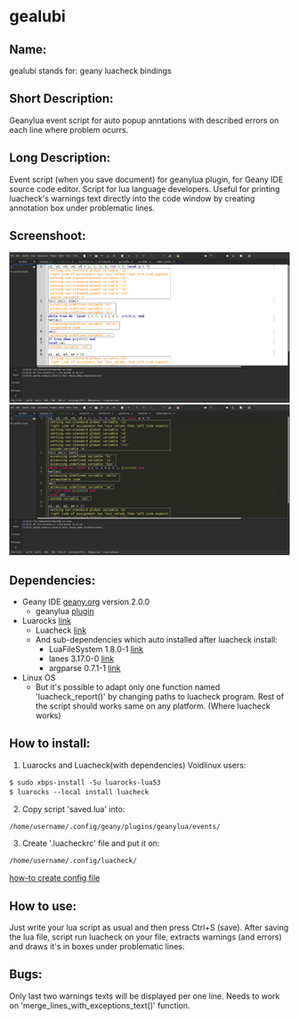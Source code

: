 # gealubi
## Name:
gealubi stands for: geany luacheck bindings
## Short Description:
Geanylua event script for auto popup anntations with described errors on each line where problem ocurrs.
## Long Description:
Event script (when you save document) for geanylua plugin, for Geany IDE source code editor. Script for lua language developers. Useful for printing luacheck's warnings text directly into the code window by creating annotation box under problematic lines.
## Screenshoot:
![preview](https://github.com/Yenoxel/gealubi/blob/main/geany-default-colorscheme-luacheck-warnings.png)
![preview2](https://github.com/Yenoxel/gealubi/blob/main/geany-monokai-colorscheme-luacheck-warnings.png)
## Dependencies:
- Geany IDE [geany.org](https://www.geany.org/) version 2.0.0
  - geanylua [plugin](https://plugins.geany.org/geanylua/geanylua-index.html)
- Luarocks [link](https://github.com/luarocks/luarocks/wiki/Download)
  - Luacheck [link](https://github.com/lunarmodules/luacheck)
  - And sub-dependencies which auto installed after luacheck install:
    - LuaFileSystem 1.8.0-1 [link](https://luarocks.org/modules/hisham/luafilesystem)
    - lanes 3.17.0-0 [link](https://luarocks.org/modules/benoitgermain/lanes)
    - argparse 0.7.1-1 [link](https://luarocks.org/modules/argparse/argparse)
- Linux OS
  - But it's possible to adapt only one function named 'luacheck_report()' by changing paths to luacheck program. Rest of the script should works same on any platform. (Where luacheck works)
## How to install:
1. Luarocks and Luacheck(with dependencies)
Voidlinux users:
````markdown
$ sudo xbps-install -Su luarocks-lua53
$ luarocks --local install luacheck
````
2. Copy script 'saved.lua' into:
````markdown
/home/username/.config/geany/plugins/geanylua/events/
````
3. Create '.luacheckrc' file and put it on:
````markdown
/home/username/.config/luacheck/
````
[how-to create config file](https://luacheck.readthedocs.io/en/stable/config.html)
## How to use:
Just write your lua script as usual and then press Ctrl+S (save). After saving the lua file, script run luacheck on your file, extracts warnings (and errors) and draws it's in boxes under problematic lines.
## Bugs:
Only last two warnings texts will be displayed per one line. Needs to work on 'merge_lines_with_exceptions_text()' function.
